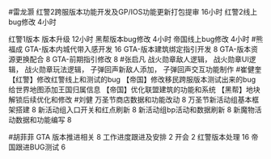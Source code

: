 #雷龙灏 
红警2跨服版本功能开发及GP/IOS功能更新打包提审 16小时 
红警2线上bug修改 4小时

红警1版本 版本升级  12小时 
黑帮版本bug修改  4小时
帝国线上bug修改  4小时
#熊福成 
GTA-版本内城代带入感开发                                    16
GTA-版本建筑绑定指引开发                                     8
GTA-版本资源更换配合                                            8
GTA-前期指引修改                                                   8
#张启凡 
战火勋章敌人逻辑，
战火勋章UI逻辑，
战火勋章玩法逻辑，
子弹回声新敌人添加，
子弹回声交互功能制作
#崔健奎 
【红警】修改红警线上和测试的bug
【帝国】修改移民跨服版本测试出来的bug
给世界地图添加王国归属信息
【帝国】优化联盟建筑的功能和系统
【黑帮】地块解锁后续优化和修改
#刘健 
万圣节商店数据和功能改动 	8
万圣节新活动组基本框架搭建	8
新活动组入口开关和红点刷新	8
新活动组bp活动和数据刷新	8
新魔物活动数据和功能编写	8

#胡菲菲 
GTA 版本推进相关 8
工作进度跟进及安排   2
开会 2
红警版本处理     16
帝国跟进BUG测试       6
